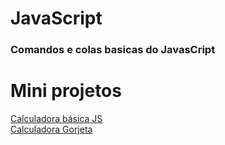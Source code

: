 # JavaScript

### Comandos e colas basicas do JavasCript

# Mini projetos

<a href="https://cdpn.io/pen/debug/abazEwL?authentication_hash=PNAvYybaWQZr" target="_blank">Calculadora básica JS</a> <br>
<a href="https://cdpn.io/pen/debug/GRXgmgR?authentication_hash=DqrDdGDBpqOr" target="_blank">Calculadora Gorjeta</a>
